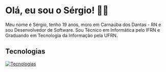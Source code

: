 # Olá, eu sou o Sérgio! 👋🏻

Meu nome é Sérgio, tenho 19 anos, moro em Carnaúba dos Dantas - RN e sou Desenvolvedor de Software. Sou Técnico em Informática pelo IFRN e Graduando em Tecnologia da Informação pela UFRN.

## Tecnologias

[![Tecnologias](https://skillicons.dev/icons?i=python,javascript,typescript,c,nodejs,html,css,sass,django,tailwind,vite,react,redux,styledcomponents,qt,selenium,raspberrypi,mysql,sqlite,regex,git,github,vercel,figma,photoshop,markdown,vscode,linux,windows)](https://github.com/sergiodantasz)
